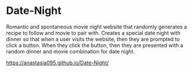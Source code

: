 # Date-Night
Romantic and spontaneous movie night website that randomly generates a recipe to follow and movie to pair with. Creates a special date night with dinner so that when a user visits the website, then they are prompted to click a button. When they click the button, then they are presented with a random dinner and movie combination for date night.


https://anastasia095.github.io/Date-Night/

